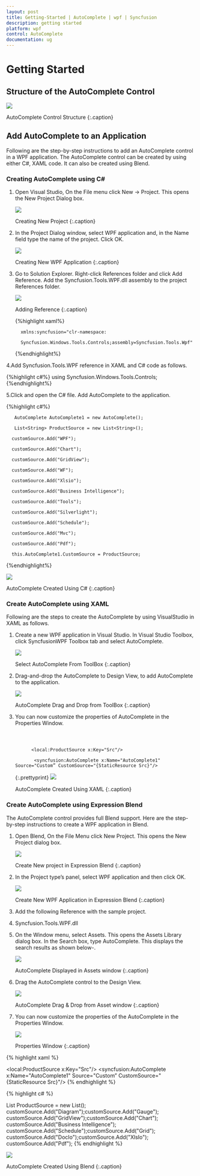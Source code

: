 ```yaml
---
layout: post 
title: Getting-Started | AutoComplete | wpf | Syncfusion
description: getting started
platform: wpf
control: AutoComplete
documentation: ug
---
```


# Getting Started

## Structure of the AutoComplete Control

![](Getting-Started_images/Getting-Started_img1.png)

AutoComplete Control Structure
{:.caption}

## Add AutoComplete to an Application

Following are the step-by-step instructions to add an AutoComplete control in a WPF application. The AutoComplete control can be created by using either C#, XAML code. It can also be created using Blend.

### Creating AutoComplete using C#

1. Open Visual Studio, On the File menu click New -> Project. This opens the New Project Dialog box.



   ![](Getting-Started_images/Getting-Started_img2.png)

    Creating New Project
	{:.caption}

2. In the Project Dialog window, select WPF application and, in the Name field type the name of the project. Click OK.

   ![](Getting-Started_images/Getting-Started_img3.png)

    Creating New WPF Application
	{:.caption}



3. Go to Solution Explorer. Right-click References folder and click Add Reference. Add the Syncfusion.Tools.WPF.dll assembly to the project References folder.



   ![](Getting-Started_images/Getting-Started_img4.png)

    Adding Reference
	{:.caption}


   {%highlight xaml%}


         xmlns:syncfusion="clr-namespace:

         Syncfusion.Windows.Tools.Controls;assembly=Syncfusion.Tools.Wpf"
   {%endhighlight%}


4.Add Syncfusion.Tools.WPF reference in XAML and C# code as follows.


   {%highlight c#%}
       using Syncfusion.Windows.Tools.Controls;
   {%endhighlight%}



5.Click and open the C# file. Add AutoComplete to the application.

   {%highlight c#%}

       AutoComplete AutoComplete1 = new AutoComplete();

       List<String> ProductSource = new List<String>();

      customSource.Add("WPF");

      customSource.Add("Chart");

      customSource.Add("GridView");

      customSource.Add("WF");

      customSource.Add("Xlsio");

      customSource.Add("Business Intelligence");

      customSource.Add("Tools");

      customSource.Add("Silverlight");

      customSource.Add("Schedule");

      customSource.Add("Mvc");

      customSource.Add("Pdf");

      this.AutoComplete1.CustomSource = ProductSource;

   {%endhighlight%}
   
   
   ![](Getting-Started_images/Getting-Started_img5.png)
   
   AutoComplete Created Using C#
   {:.caption}


   
### Create AutoComplete using XAML

Following are the steps to create the AutoComplete by using VisualStudio in XAML as follows.

1. Create a new WPF application in Visual Studio. In Visual Studio Toolbox, click SyncfusionWPF Toolbox tab and select AutoComplete.



   ![](Getting-Started_images/Getting-Started_img6.png)


    Select AutoComplete From ToolBox
	{:.caption}


2. Drag-and-drop the AutoComplete to Design View, to add AutoComplete to the application.

   ![](Getting-Started_images/Getting-Started_img7.png)

    AutoComplete Drag and Drop from ToolBox
	{:.caption}



3. You can now customize the properties of AutoComplete in the Properties Window.
   ~~~



         <local:ProductSource x:Key="Src"/>

          <syncfusion:AutoComplete x:Name="AutoComplete1" Source="Custom” CustomSource="{StaticResource Src}"/>
   ~~~
   {:.prettyprint}
    ![](Getting-Started_images/Getting-Started_img8.png)

     AutoComplete Created Using XAML
	 {:.caption}

### Create AutoComplete using Expression Blend

The AutoComplete control provides full Blend support. Here are the step-by-step instructions to create a WPF application in Blend.

1. Open Blend, On the File Menu click New Project. This opens the New Project dialog box.



   ![](Getting-Started_images/Getting-Started_img9.png)

   Create New project in Expression Blend
   {:.caption}



2. In the Project type’s panel, select WPF application and then click OK.



   ![](Getting-Started_images/Getting-Started_img10.png)

    Create New WPF Application in Expression Blend
	{:.caption}



3. Add the following Reference with the sample project.

4. Syncfusion.Tools.WPF.dll

5. On the Window menu, select Assets. This opens the Assets Library dialog box. In the Search box, type AutoComplete. This displays the search results as shown below-.



   ![](Getting-Started_images/Getting-Started_img11.png)
  
    AutoComplete Displayed in Assets window
	{:.caption}


6. Drag the AutoComplete control to the Design View.

   ![](Getting-Started_images/Getting-Started_img12.png)

    AutoComplete Drag & Drop from Asset window
	{:.caption}



7. You can now customize the properties of the AutoComplete in the Properties Window.

   ![](Getting-Started_images/Getting-Started_img13.png)

    Properties Window
	{:.caption}
   


{% highlight xaml %}


<local:ProductSource x:Key="Src"/>
<syncfusion:AutoComplete x:Name="AutoComplete1" Source="Custom” CustomSource="{StaticResource Src}"/>
{% endhighlight %}

{% highlight c# %}



List<String> ProductSource = new List<String>();
customSource.Add("Diagram");customSource.Add("Gauge");
customSource.Add("GridView");customSource.Add("Chart");
customSource.Add("Business Intelligence");
customSource.Add("Schedule");customSource.Add("Grid");
customSource.Add("DocIo");customSource.Add("XlsIo");
customSource.Add("Pdf");
{% endhighlight %}

![](Getting-Started_images/Getting-Started_img14.png)

AutoComplete Created Using Blend
{:.caption}

